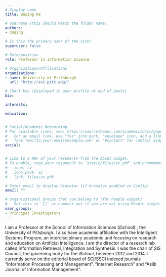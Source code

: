```yaml
---
# Display name
title: Daqing He

# Username (this should match the folder name)
authors:
- daqing

# Is this the primary user of the site?
superuser: false

# Role/position
role: Professor in Information Science

# Organizations/Affiliations
organizations:
- name: University of Pittsburgh
  url: "http://sci.pitt.edu/"

# Short bio (displayed in user profile at end of posts)
bio: 

interests:

education:


# Social/Academic Networking
# For available icons, see: https://sourcethemes.com/academic/docs/page-builder/#icons
#   For an email link, use "fas" icon pack, "envelope" icon, and a link in the
#   form "mailto:your-email@example.com" or "#contact" for contact widget.
social:


# Link to a PDF of your resume/CV from the About widget.
# To enable, copy your resume/CV to `static/files/cv.pdf` and uncomment the lines below.
# - icon: cv
#   icon_pack: ai
#   link: files/cv.pdf

# Enter email to display Gravatar (if Gravatar enabled in Config)
email: ""

# Organizational groups that you belong to (for People widget)
#   Set this to `[]` or comment out if you are not using People widget.
user_groups:
- Principal Investigators
---
```


I am a Professor at the School of Information Sciences (iSchool) , the University of Pittsburgh. I also have academic affiliation with the Intelligent Systems Program, an interdisciplinary academic unit focusing on research and education on Artificial Intelligence. I am the director of a research lab called Information Retrieval, Integration and Synthesis. I was the chair of SIS Council, the governing body for the iSchool, between 2012 and 2014. I currently serve on the editorial board of SCI/SSCI indexed journals “Information Processing and Management”, “Internet Research” and “Aslib Journal of Information Management”.
